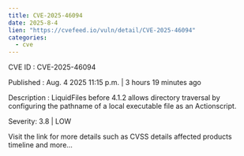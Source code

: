 ```yaml
--- 
title: CVE-2025-46094
date: 2025-8-4
lien: "https://cvefeed.io/vuln/detail/CVE-2025-46094"
categories:
  - cve
---
```


CVE ID : CVE-2025-46094

Published :  Aug. 4
2025
11:15 p.m. | 3 hours
19 minutes ago

Description : LiquidFiles before 4.1.2 allows directory traversal by configuring the pathname of a local executable file as an Actionscript.

Severity: 3.8 | LOW

Visit the link for more details
such as CVSS details
affected products
timeline
and more...

